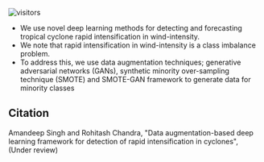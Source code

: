  
![visitors](https://visitor-badge.glitch.me/badge?page_id=sydney-machine-learning.cyclone_deeplearning)


- We use novel deep learning methods for detecting and forecasting tropical cyclone rapid intensification in wind-intensity.
- We note that rapid intensification in wind-intensity is a class imbalance problem.
- To address this, we use data augmentation techniques; generative adversarial networks (GANs), synthetic minority over-sampling technique (SMOTE) and SMOTE-GAN framework to generate data for minority classes
 
## Citation
Amandeep Singh and Rohitash Chandra, "Data augmentation-based deep learning framework for  detection of rapid intensification in cyclones", (Under review)



